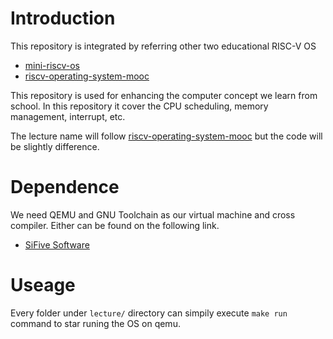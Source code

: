 # Introduction
This repository is integrated by referring other two educational RISC-V OS
- [mini-riscv-os](https://github.com/cccriscv/mini-riscv-os)
- [riscv-operating-system-mooc](https://gitee.com/unicornx/riscv-operating-system-mooc?_from=gitee_search)

This repository is used for enhancing the computer concept we learn from school. In this repository it cover the CPU scheduling, memory management, interrupt, etc.

The lecture name will follow [riscv-operating-system-mooc](https://gitee.com/unicornx/riscv-operating-system-mooc?_from=gitee_search) but the code will be slightly difference.

# Dependence
We need QEMU and GNU Toolchain as our virtual machine and cross compiler. Either can be found on the following link.
- [SiFive Software](https://www.sifive.com/software)

# Useage
Every folder under `lecture/` directory can simpily execute `make run` command to star runing the OS on qemu.
